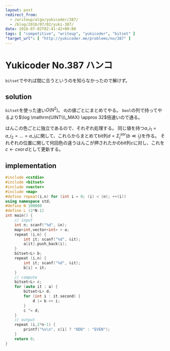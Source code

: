 ```yaml
---
layout: post
redirect_from:
  - /writeup/algo/yukicoder/387/
  - /blog/2016/07/02/yuki-387/
date: 2016-07-02T02:41:42+09:00
tags: [ "competitive", "writeup", "yukicoder", "bitset" ]
"target_url": [ "http://yukicoder.me/problems/no/387" ]
---
```


# Yukicoder No.387 ハンコ

`bitset`でやれば間に合うというのを知らなかったので解けず。

## solution

`bitset`を使った速い$O(N^2)$。
$a_i$の値ごとにまとめてやる。
`bool`の列で持ってやるより$\log \mathrm{UINT\\\_MAX} \approx 32$倍速いので通る。

はんこの色ごとに独立であるので、それぞれ処理する。
同じ値を持つ$a\_{i_1} = a\_{i_2} = \dots = a\_{i_l}$に関して、これらからまとめてbit列$d = \Sigma_j^{\mathrm{xor}} (b \ll i_j)$を作る。
それぞれの位置に関して何回色の違うはんこが押されたかのbit列$c$に対し、これを$c \gets c \operatorname{xor} d$として更新する。

## implementation

``` c++
#include <cstdio>
#include <bitset>
#include <vector>
#include <map>
#define repeat(i,n) for (int i = 0; (i) < (n); ++(i))
using namespace std;
#define N 100000
#define L (2*N-1)
int main() {
    // input
    int n; scanf("%d", &n);
    map<int,vector<int> > a;
    repeat (i,n) {
        int it; scanf("%d", &it);
        a[it].push_back(i);
    }
    bitset<L> b;
    repeat (i,n) {
        int it; scanf("%d", &it);
        b[i] = it;
    }
    // compute
    bitset<L> c;
    for (auto it : a) {
        bitset<L> d;
        for (int i : it.second) {
            d |= b << i;
        }
        c ^= d;
    }
    // output
    repeat (i,2*n-1) {
        printf("%s\n", c[i] ? "ODD" : "EVEN");
    }
    return 0;
}
```
